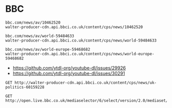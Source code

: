 # BBC

~~~
bbc.com/news/av/10462520
walter-producer-cdn.api.bbci.co.uk/content/cps/news/10462520

bbc.com/news/av/world-59484633
walter-producer-cdn.api.bbci.co.uk/content/cps/news/world-59484633

bbc.com/news/av/world-europe-59468682
walter-producer-cdn.api.bbci.co.uk/content/cps/news/world-europe-59468682
~~~

- https://github.com/ytdl-org/youtube-dl/issues/29926
- https://github.com/ytdl-org/youtube-dl/issues/30291

~~~
GET http://walter-producer-cdn.api.bbci.co.uk/content/cps/news/uk-politics-60159228

GET http://open.live.bbc.co.uk/mediaselector/6/select/version/2.0/mediaset/pc/vpid/p0bkp6nx
~~~
